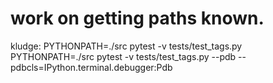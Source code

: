 # work on getting paths known.
kludge:
    PYTHONPATH=./src pytest -v tests/test_tags.py 
    PYTHONPATH=./src pytest -v tests/test_tags.py --pdb --pdbcls=IPython.terminal.debugger:Pdb
